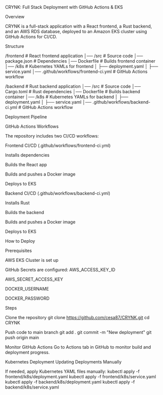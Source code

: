 CRYNK: Full Stack Deployment with GitHub Actions & EKS

Overview

CRYNK is a full-stack application with a React frontend, a Rust backend, and an AWS RDS database, deployed to an Amazon EKS cluster using GitHub Actions for CI/CD.

Structure

/frontend                # React frontend application
│── /src                # Source code
│── package.json        # Dependencies
│── Dockerfile          # Builds frontend container
│── /k8s                # Kubernetes YAMLs for frontend
│   ├── deployment.yaml
│   ├── service.yaml
│── .github/workflows/frontend-ci.yml  # GitHub Actions workflow

/backend                 # Rust backend application
│── /src                # Source code
│── Cargo.toml          # Rust dependencies
│── Dockerfile          # Builds backend container
│── /k8s                # Kubernetes YAMLs for backend
│   ├── deployment.yaml
│   ├── service.yaml
│── .github/workflows/backend-ci.yml  # GitHub Actions workflow

Deployment Pipeline

GitHub Actions Workflows

The repository includes two CI/CD workflows:

Frontend CI/CD (.github/workflows/frontend-ci.yml)

Installs dependencies

Builds the React app

Builds and pushes a Docker image

Deploys to EKS

Backend CI/CD (.github/workflows/backend-ci.yml)

Installs Rust

Builds the backend

Builds and pushes a Docker image

Deploys to EKS

How to Deploy

Prerequisites

AWS EKS Cluster is set up

GitHub Secrets are configured:
AWS_ACCESS_KEY_ID

AWS_SECRET_ACCESS_KEY

DOCKER_USERNAME

DOCKER_PASSWORD

Steps

Clone the repository
git clone https://github.com/cesa87/CRYNK.git
cd CRYNK

Push code to main branch
git add .
git commit -m "New deployment"
git push origin main

Monitor GitHub Actions
Go to Actions tab in GitHub to monitor build and deployment progress.

Kubernetes Deployment
Updating Deployments Manually

If needed, apply Kubernetes YAML files manually:
kubectl apply -f frontend/k8s/deployment.yaml
kubectl apply -f frontend/k8s/service.yaml
kubectl apply -f backend/k8s/deployment.yaml
kubectl apply -f backend/k8s/service.yaml


